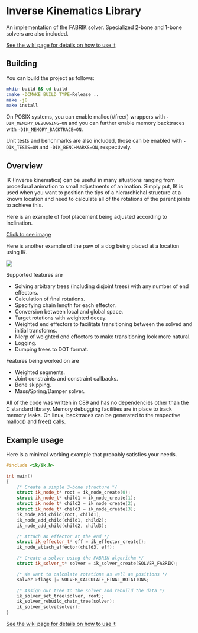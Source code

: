 Inverse Kinematics Library
==========================

An implementation of the FABRIK solver. Specialized 2-bone and 1-bone solvers are also included.

[See the wiki page for details on how to use it](https://github.com/TheComet93/ik/wiki)

Building
--------

You can build the project as follows:
```sh
mkdir build && cd build
cmake -DCMAKE_BUILD_TYPE=Release ..
make -j8
make install
```

On POSIX systems, you can enable malloc()/free() wrappers with ```-DIK_MEMORY_DEBUGGING=ON``` and you can further enable memory backtraces with ```-DIK_MEMORY_BACKTRACE=ON```.

Unit tests and benchmarks are also included, those can be enabled with ```-DIK_TESTS=ON``` and ```-DIK_BENCHMARKS=ON```, respectively.

Overview
--------

IK  (Inverse kinematics)  can  be  useful  in  many  situations  ranging  from
procedural animation to small adjustments of animation. Simply put, IK is used
when you want to position the tips of a  hierarchichal  structure  at  a known
location and need to calculate all  of  the  rotations of the parent joints to
achieve this.

Here is an example of foot placement being adjusted according to inclination.

[Click to see image](https://i.imgur.com/OswlUDa.gif)

Here is another example of the paw of a dog  being  placed at a location using
IK.

![](https://cdn-standard2.discourse.org/uploads/urho3d/original/1X/a498777dc3a834d3aefd19aea937dffd27edf33c.gif)

Supported features are
  + Solving arbitrary trees (including disjoint trees) with any number of end effectors.
  + Calculation of final rotations.
  + Specifying chain length for each effector.
  + Conversion between local and global space.
  + Target rotations with weighted decay.
  + Weighted end effectors to facilitate transitioning between the solved and initial transforms.
  + Nlerp of weighted end effectors to make transitioning look more natural.
  + Logging.
  + Dumping trees to DOT format.

Features being worked on are
  + Weighted segments.
  + Joint constraints and constraint callbacks.
  + Bone skipping.
  + Mass/Spring/Damper solver.
  
All  of the code was written in C89 and has no dependencies other than  the  C
standard  library.  Memory  debugging  facilities are in place to track memory
leaks.  On  linux,  backtraces can be generated to the respective malloc() and
free() calls.

Example usage
-------------

Here is a minimal working example that probably satisfies your needs.

```cpp
#include <ik/ik.h>

int main()
{
    /* Create a simple 3-bone structure */
    struct ik_node_t* root = ik_node_create(0);
    struct ik_node_t* child1 = ik_node_create(1);
    struct ik_node_t* child2 = ik_node_create(2);
    struct ik_node_t* child3 = ik_node_create(3);
    ik_node_add_child(root, child1);
    ik_node_add_child(child1, child2);
    ik_node_add_child(child2, child3);

    /* Attach an effector at the end */
    struct ik_effector_t* eff = ik_effector_create();
    ik_node_attach_effector(child3, eff);

    /* Create a solver using the FABRIK algorithm */
    struct ik_solver_t* solver = ik_solver_create(SOLVER_FABRIK);

    /* We want to calculate rotations as well as positions */
    solver->flags |= SOLVER_CALCULATE_FINAL_ROTATIONS;

    /* Assign our tree to the solver and rebuild the data */
    ik_solver_set_tree(solver, root);
    ik_solver_rebuild_chain_tree(solver);
    ik_solver_solve(solver);
}
```

[See the wiki page for details on how to use it](https://github.com/TheComet93/ik/wiki)

